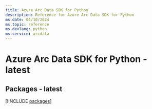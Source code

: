 ```yaml
---
title: Azure Arc Data SDK for Python
description: Reference for Azure Arc Data SDK for Python
ms.date: 04/10/2024
ms.topic: reference
ms.devlang: python
ms.service: arcdata
---
```

# Azure Arc Data SDK for Python - latest
## Packages - latest
[!INCLUDE [packages](arc-data-index.md)]